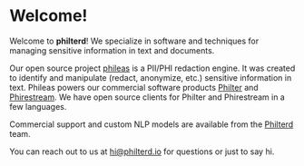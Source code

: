 # Welcome!

Welcome to **philterd**! We specialize in software and techniques for managing sensitive information in text and documents.

Our open source project [phileas](https://github.com/philterd/phileas) is a PII/PHI redaction engine. It was created to identify and manipulate (redact, anonymize, etc.) sensitive information in text. Phileas powers our commercial software products [Philter](https://www.philterd.ai/philter/) and [Phirestream](https://www.philterd.ai/phirestream/). We have open source clients for Philter and Phirestream in a few languages.

Commercial support and custom NLP models are available from the [Philterd](https://www.philterd.ai) team.

You can reach out to us at hi@philterd.io for questions or just to say hi.
